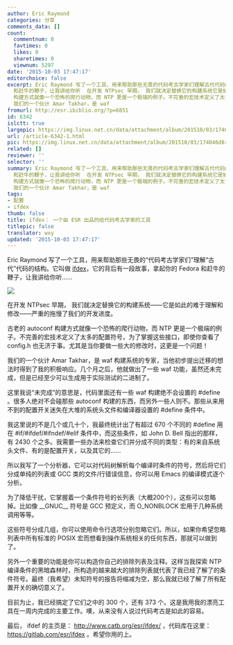 ```yaml
---
author: Eric Raymond
categories: 分享
comments_data: []
count:
  commentnum: 0
  favtimes: 0
  likes: 0
  sharetimes: 0
  viewnum: 5297
date: '2015-10-03 17:47:17'
editorchoice: false
excerpt: Eric Raymond 写了一个工具，用来帮助那些无畏的代码考古学家们理解古代代码的结构。它叫做ifdex，它的背后有一段故事，拿起你的 Fedora
  和赶牛的鞭子，让我讲给你听  在开发 NTPsec 早期， 我们就决定替换它的构建系统它是如此的难于理解和修改严重的拖慢了我们的开发进度。 古老的 autoconf
  构建方式就像一个恐怖的爬行动物，而 NTP 更是一个极端的例子。不完善的宏技术定义了太多的配置符号，为了掌握这些接口，即使你查看了 config.h 也无济于事。尤其是当你要做一些大的修改时，这更是一个问题！
  我们的一个伙计 Amar Takhar，是 waf
fromurl: http://esr.ibiblio.org/?p=6851
id: 6342
islctt: true
largepic: https://img.linux.net.cn/data/attachment/album/201510/03/174046d8rtgljvwvtv69zt.png
url: /article-6342-1.html
pic: https://img.linux.net.cn/data/attachment/album/201510/03/174046d8rtgljvwvtv69zt.png.thumb.jpg
related: []
reviewer: ''
selector: ''
summary: Eric Raymond 写了一个工具，用来帮助那些无畏的代码考古学家们理解古代代码的结构。它叫做ifdex，它的背后有一段故事，拿起你的 Fedora
  和赶牛的鞭子，让我讲给你听  在开发 NTPsec 早期， 我们就决定替换它的构建系统它是如此的难于理解和修改严重的拖慢了我们的开发进度。 古老的 autoconf
  构建方式就像一个恐怖的爬行动物，而 NTP 更是一个极端的例子。不完善的宏技术定义了太多的配置符号，为了掌握这些接口，即使你查看了 config.h 也无济于事。尤其是当你要做一些大的修改时，这更是一个问题！
  我们的一个伙计 Amar Takhar，是 waf
tags:
- 配置
- ifdex
thumb: false
title: ifdex： 一个由 ESR 出品的给代码考古学家的工具
titlepic: false
translator: wxy
updated: '2015-10-03 17:47:17'
---
```


Eric Raymond 写了一个工具，用来帮助那些无畏的“代码考古学家们”理解“古代”代码的结构。它叫做 [ifdex](http://www.catb.org/esr/ifdex/)，它的背后有一段故事，拿起你的 Fedora 和赶牛的鞭子，让我讲给你听……


![](/data/attachment/album/201510/03/174046d8rtgljvwvtv69zt.png)


在开发 NTPsec 早期， 我们就决定替换它的构建系统——它是如此的难于理解和修改——严重的拖慢了我们的开发进度。


古老的 autoconf 构建方式就像一个恐怖的爬行动物，而 NTP 更是一个极端的例子。不完善的宏技术定义了太多的配置符号，为了掌握这些接口，即使你查看了 config.h 也无济于事。尤其是当你要做一些大的修改时，这更是一个问题！


我们的一个伙计 Amar Takhar，是 waf 构建系统的专家，当他初步提出迁移的想法时得到了我的积极响应。几个月之后，他就做出了一些 waf 功能，虽然还未完成，但是已经至少可以生成用于实际测试的二进制了。


这里我说“未完成”的意思是，代码里面还有一些 waf 构建绝不会设置的 #define 。很多人绝对不会碰那些 autoconf 构建的东西，而另外一些人则不。那些从来用不到的配置开关迷失在大堆的系统头文件和编译器设置的 #define 条件中。


我这里说的不是几个或几十个，我最终统计出了有超过 670 个不同的 #define 用在 #if/#ifdef/#ifndef/#elif 条件中，而这些条件，如 John D. Bell 指出的那样，有 2430 个之多。我需要一些办法来检查它们并分成不同的类型：有的来自系统头文件、有的是配置开关，以及其它的……


所以我写了一个分析器，它可以对代码树解析每个编译时条件的符号，然后将它们分成单纯的列表或 GCC 类的文件/行错误信息，你可以用 Emacs 的编译模式逐个分析。


为了降低干扰，它掌握着一个条件符号的长列表（大概200个），这些可以忽略掉。比如像 \_\_GNUC\_\_ 符号是 GCC 预定义，而 O\_NONBLOCK 宏用于几种系统调用等等。


这些符号分成几组，你可以使用命令行选项分别忽略它们。所以，如果你希望忽略列表中所有标准的 POSIX 宏而想看到操作系统相关的任何东西，那就可以做到了。


另外一个重要的功能是你可以构造你自己的排除列表及注释。这样当我探索 NTP 编译条件的黑暗森林时，所构造的越来越大的排除列表就代表了我已经了解了的条件符号。最终（我希望）未知符号的报告将缩减为空，那么我就已经了解了所有配置开关的确切意义了。


目前为止，我已经搞定了它们之中的 300 个，还有 373 个。这是我用我的漂亮工具在一周内完成的主要工作。噢，从来没有人说过代码考古是如此的容易。


最后， ifdef 的主页是： <http://www.catb.org/esr/ifdex/> ，代码库在这里： <https://gitlab.com/esr/ifdex> 。希望你用的上。